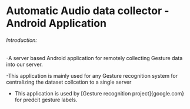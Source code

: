 # Automatic Audio data collector - Android Application

###### Introduction:
-A server based Android application for remotely collecting Gesture data into our server.

-This application is mainly used for any Gesture recognition system for centralizing the 
 dataset collcetion to a single server 
 
- This application is used by [Gesture recognition project]{google.com} for predcit gesture labels.


